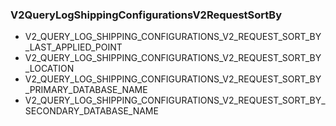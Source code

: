 ### V2QueryLogShippingConfigurationsV2RequestSortBy
- V2_QUERY_LOG_SHIPPING_CONFIGURATIONS_V2_REQUEST_SORT_BY_LAST_APPLIED_POINT
- V2_QUERY_LOG_SHIPPING_CONFIGURATIONS_V2_REQUEST_SORT_BY_LOCATION
- V2_QUERY_LOG_SHIPPING_CONFIGURATIONS_V2_REQUEST_SORT_BY_PRIMARY_DATABASE_NAME
- V2_QUERY_LOG_SHIPPING_CONFIGURATIONS_V2_REQUEST_SORT_BY_SECONDARY_DATABASE_NAME
